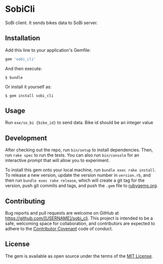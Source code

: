 # SobiCli

SoBi client. It sends bikes data to SoBi server.

## Installation

Add this line to your application's Gemfile:

```ruby
gem 'sobi_cli'
```

And then execute:

    $ bundle

Or install it yourself as:

    $ gem install sobi_cli

## Usage

Run `exe/so_bi {bike_id}` to send data. Bike id should be an integer value 

## Development

After checking out the repo, run `bin/setup` to install dependencies. Then, run `rake spec` to run the tests. You can also run `bin/console` for an interactive prompt that will allow you to experiment.

To install this gem onto your local machine, run `bundle exec rake install`. To release a new version, update the version number in `version.rb`, and then run `bundle exec rake release`, which will create a git tag for the version, push git commits and tags, and push the `.gem` file to [rubygems.org](https://rubygems.org).

## Contributing

Bug reports and pull requests are welcome on GitHub at https://github.com/[USERNAME]/sobi_cli. This project is intended to be a safe, welcoming space for collaboration, and contributors are expected to adhere to the [Contributor Covenant](http://contributor-covenant.org) code of conduct.


## License

The gem is available as open source under the terms of the [MIT License](http://opensource.org/licenses/MIT).
